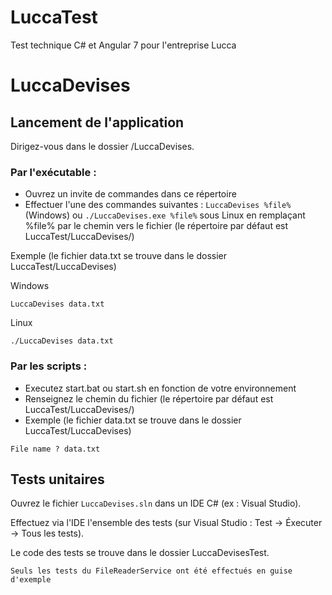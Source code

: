 # LuccaTest

Test technique C# et Angular 7 pour l'entreprise Lucca

# LuccaDevises

## Lancement de l'application

Dirigez-vous dans le dossier /LuccaDevises.

### Par l'exécutable :

* Ouvrez un invite de commandes dans ce répertoire
* Effectuer l'une des commandes suivantes : `LuccaDevises %file%` (Windows) ou `./LuccaDevises.exe %file%` sous Linux en remplaçant %file% par le chemin vers le fichier (le répertoire par défaut est LuccaTest/LuccaDevises/)

Exemple (le fichier data.txt se trouve dans le dossier LuccaTest/LuccaDevises)

Windows
```
LuccaDevises data.txt
```
Linux
```
./LuccaDevises data.txt
```

### Par les scripts :

* Executez start.bat ou start.sh en fonction de votre environnement
* Renseignez le chemin du fichier (le répertoire par défaut est LuccaTest/LuccaDevises/)
* Exemple (le fichier data.txt se trouve dans le dossier LuccaTest/LuccaDevises)

```
File name ? data.txt
```

## Tests unitaires

Ouvrez le fichier `LuccaDevises.sln` dans un IDE C# (ex : Visual Studio).

Effectuez via l'IDE l'ensemble des tests (sur Visual Studio : Test -> Éxecuter -> Tous les tests).

Le code des tests se trouve dans le dossier LuccaDevisesTest.

```
Seuls les tests du FileReaderService ont été effectués en guise d'exemple
```

